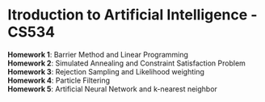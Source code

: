 Itroduction to Artificial Intelligence - CS534
============

**Homework 1**: Barrier Method and Linear Programming  
**Homework 2**: Simulated Annealing and Constraint Satisfaction Problem  
**Homework 3**: Rejection Sampling and Likelihood weighting  
**Homework 4**: Particle Filtering  
**Homework 5**: Artificial Neural Network and k-nearest neighbor  

